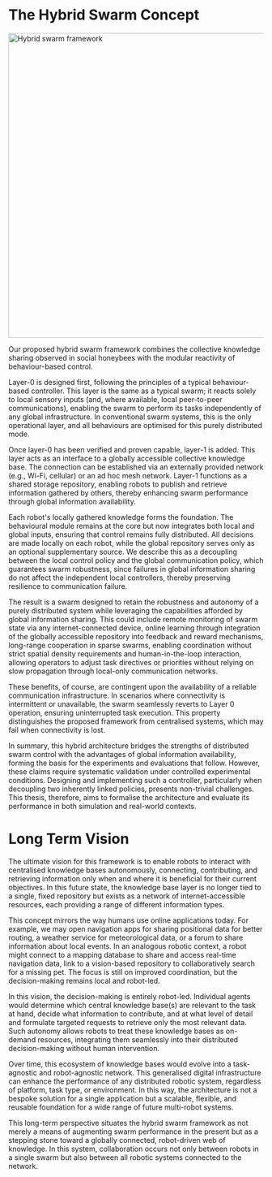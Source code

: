 # The Hybrid Swarm Concept

<img src="assets/images/hybrid_swarm_framework_multi.png" alt="Hybrid swarm framework" width="600"/>

Our proposed hybrid swarm framework combines the collective knowledge sharing observed in social honeybees with the modular reactivity of behaviour-based control. 

Layer-0 is designed first, following the principles of a typical behaviour-based controller. This layer is the same as a typical swarm; it reacts solely to local sensory inputs (and, where available, local peer-to-peer communications), enabling the swarm to perform its tasks independently of any global infrastructure. In conventional swarm systems, this is the only operational layer, and all behaviours are optimised for this purely distributed mode.

Once layer-0 has been verified and proven capable, layer-1 is added. This layer acts as an interface to a globally accessible collective knowledge base. The connection can be established via an externally provided network (e.g., Wi-Fi, cellular) or an ad hoc mesh network. Layer-1 functions as a shared storage repository, enabling robots to publish and retrieve information gathered by others, thereby enhancing swarm performance through global information availability.

Each robot's locally gathered knowledge forms the foundation. The behavioural module remains at the core but now integrates both local and global inputs, ensuring that control remains fully distributed. All decisions are made locally on each robot, while the global repository serves only as an optional supplementary source. We describe this as a decoupling between the local control policy and the global communication policy, which guarantees swarm robustness, since failures in global information sharing do not affect the independent local controllers, thereby preserving resilience to communication failure.

The result is a swarm designed to retain the robustness and autonomy of a purely distributed system while leveraging the capabilities afforded by global information sharing. This could include remote monitoring of swarm state via any internet-connected device, online learning through integration of the globally accessible repository into feedback and reward mechanisms, long-range cooperation in sparse swarms, enabling coordination without strict spatial density requirements and human-in-the-loop interaction, allowing operators to adjust task directives or priorities without relying on slow propagation through local-only communication networks.

These benefits, of course, are contingent upon the availability of a reliable communication infrastructure. In scenarios where connectivity is intermittent or unavailable, the swarm seamlessly reverts to Layer 0 operation, ensuring uninterrupted task execution. This property distinguishes the proposed framework from centralised systems, which may fail when connectivity is lost.

In summary, this hybrid architecture bridges the strengths of distributed swarm control with the advantages of global information availability, forming the basis for the experiments and evaluations that follow. However, these claims require systematic validation under controlled experimental conditions. Designing and implementing such a controller, particularly when decoupling two inherently linked policies, presents non-trivial challenges. This thesis, therefore, aims to formalise the architecture and evaluate its performance in both simulation and real-world contexts.

# Long Term Vision

The ultimate vision for this framework is to enable robots to interact with centralised knowledge bases autonomously, connecting, contributing, and retrieving information only when and where it is beneficial for their current objectives. In this future state, the knowledge base layer is no longer tied to a single, fixed repository but exists as a network of internet-accessible resources, each providing a range of different information types.

This concept mirrors the way humans use online applications today. For example, we may open navigation apps for sharing positional data for better routing, a weather service for meteorological data, or a forum to share information about local events. In an analogous robotic context, a robot might connect to a mapping database to share and access real-time navigation data, link to a vision-based repository to collaboratively search for a missing pet. The focus is still on improved coordination, but the decision-making remains local and robot-led.

In this vision, the decision-making is entirely robot-led. Individual agents would determine which central knowledge base(s) are relevant to the task at hand, decide what information to contribute, and at what level of detail and formulate targeted requests to retrieve only the most relevant data. Such autonomy allows robots to treat these knowledge bases as on-demand resources, integrating them seamlessly into their distributed decision-making without human intervention.

Over time, this ecosystem of knowledge bases would evolve into a task-agnostic and robot-agnostic network. This generalised digital infrastructure can enhance the performance of any distributed robotic system, regardless of platform, task type, or environment. In this way, the architecture is not a bespoke solution for a single application but a scalable, flexible, and reusable foundation for a wide range of future multi-robot systems.

This long-term perspective situates the hybrid swarm framework as not merely a means of augmenting swarm performance in the present but as a stepping stone toward a globally connected, robot-driven web of knowledge. In this system, collaboration occurs not only between robots in a single swarm but also between all robotic systems connected to the network.